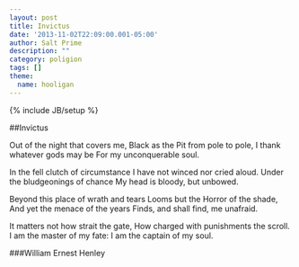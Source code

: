 ```yaml
---
layout: post
title: Invictus
date: '2013-11-02T22:09:00.001-05:00'
author: Salt Prime
description: ""
category: poligion
tags: []
theme:
  name: hooligan
---
```

{% include JB/setup %}

##Invictus

Out of the night that covers me,
Black as the Pit from pole to pole,
I thank whatever gods may be
For my unconquerable soul.

In the fell clutch of circumstance
I have not winced nor cried aloud.
Under the bludgeonings of chance
My head is bloody, but unbowed.

Beyond this place of wrath and tears
Looms but the Horror of the shade,
And yet the menace of the years
Finds, and shall find, me unafraid.

It matters not how strait the gate,
How charged with punishments the scroll.
I am the master of my fate:
I am the captain of my soul.



###William Ernest Henley

